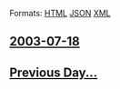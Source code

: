 
Formats: [HTML](2003/07/18/index.html)  [JSON](2003/07/18/index.json)  [XML](2003/07/18/index.xml)  

## [2003-07-18](/news/2003/07/18/index.md)

## [Previous Day...](/news/2003/07/17/index.md)

